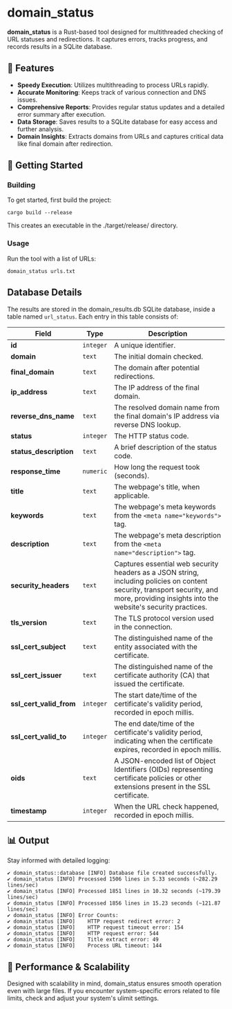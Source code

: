 # domain_status
**domain_status** is a Rust-based tool designed for multithreaded checking of URL statuses and redirections. It captures errors, tracks progress, and records results in a SQLite database.

## 🌟 Features

* **Speedy Execution**: Utilizes multithreading to process URLs rapidly.
* **Accurate Monitoring**: Keeps track of various connection and DNS issues.
* **Comprehensive Reports**: Provides regular status updates and a detailed error summary after execution.
* **Data Storage**: Saves results to a SQLite database for easy access and further analysis.
* **Domain Insights**: Extracts domains from URLs and captures critical data like final domain after redirection.

## 🔧 Getting Started

### Building
To get started, first build the project:

    cargo build --release

This creates an executable in the ./target/release/ directory.

### Usage
Run the tool with a list of URLs:

    domain_status urls.txt

## Database Details
The results are stored in the domain_results.db SQLite database, inside a table named `url_status`. Each entry in this table consists of:

| Field                   | Type      | Description                                                                                                                                                                            |
|-------------------------|-----------|----------------------------------------------------------------------------------------------------------------------------------------------------------------------------------------|
| **id**                  | `integer` | A unique identifier.                                                                                                                                                                   |
| **domain**              | `text`    | The initial domain checked.                                                                                                                                                            |
| **final_domain**        | `text`    | The domain after potential redirections.                                                                                                                                               |
| **ip_address**          | `text`    | The IP address of the final domain.                                                                                                                                                    |
| **reverse_dns_name**    | `text`    | The resolved domain name from the final domain's IP address via reverse DNS lookup.                                                                                                    |
| **status**              | `integer` | The HTTP status code.                                                                                                                                                                  |
| **status_description**  | `text`    | A brief description of the status code.                                                                                                                                                |
| **response_time**       | `numeric` | How long the request took (seconds).                                                                                                                                                   |
| **title**               | `text`    | The webpage's title, when applicable.                                                                                                                                                  |
| **keywords**            | `text`    | The webpage's meta keywords from the `<meta name="keywords">` tag.                                                                                                                     |
| **description**         | `text`    | The webpage's meta description from the `<meta name="description">` tag.                                                                                                               |
| **security_headers**    | `text`    | Captures essential web security headers as a JSON string, including policies on content security, transport security, and more, providing insights into the website's security practices. |
| **tls_version**         | `text`    | The TLS protocol version used in the connection.                                                                                                                                       |
| **ssl_cert_subject**    | `text`    | The distinguished name of the entity associated with the certificate.                                                                                                                  |
| **ssl_cert_issuer**     | `text`    | The distinguished name of the certificate authority (CA) that issued the certificate.                                                                                                  |
| **ssl_cert_valid_from** | `integer` | The start date/time of the certificate's validity period, recorded in epoch millis.                                                                                                    |
| **ssl_cert_valid_to**   | `integer` | The end date/time of the certificate's validity period, indicating when the certificate expires, recorded in epoch millis.                                                             |
| **oids**                | `text`    | A JSON-encoded list of Object Identifiers (OIDs) representing certificate policies or other extensions present in the SSL certificate.                                                 |
| **timestamp**           | `integer` | When the URL check happened, recorded in epoch millis.                                                                                                                                 |

## 📊 Output
Stay informed with detailed logging:

```plaintext
✔️ domain_status::database [INFO] Database file created successfully.
✔️ domain_status [INFO] Processed 1506 lines in 5.33 seconds (~282.29 lines/sec)
✔️ domain_status [INFO] Processed 1851 lines in 10.32 seconds (~179.39 lines/sec)
✔️ domain_status [INFO] Processed 1856 lines in 15.23 seconds (~121.87 lines/sec)
✔️ domain_status [INFO] Error Counts:
✔️ domain_status [INFO]    HTTP request redirect error: 2
✔️ domain_status [INFO]    HTTP request timeout error: 154
✔️ domain_status [INFO]    HTTP request error: 544
✔️ domain_status [INFO]    Title extract error: 49
✔️ domain_status [INFO]    Process URL timeout: 144
```

## 🚀 Performance & Scalability
Designed with scalability in mind, domain_status ensures smooth operation even with large files. If you encounter system-specific errors related to file limits, check and adjust your system's ulimit settings.
